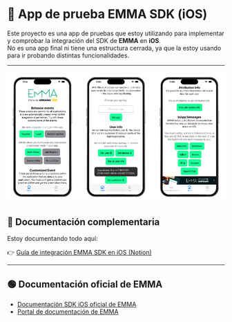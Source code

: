 # 📱 App de prueba EMMA SDK (iOS)

Este proyecto es una app de pruebas que estoy utilizando para implementar y comprobar la integración del SDK de **EMMA** en **iOS**.  
No es una app final ni tiene una estructura cerrada, ya que la estoy usando para ir probando distintas funcionalidades.

---
![Mockup de la app para testear EMMA](resources/mockup_emma_ios.png)


## 📄 Documentación complementaria

Estoy documentando todo aquí:

👉 [Guía de integración EMMA SDK en iOS (Notion)](https://www.notion.so/Integraci-n-en-iOS-21e07100c6be80bfae65dedfd5569c54)

---

## 🟢 Documentación oficial de EMMA

- [Documentación SDK iOS oficial de EMMA](https://developer.emma.io/es/ios/integracion-sdk)
- [Portal de documentación de EMMA](https://docs.emma.io/es/home)

